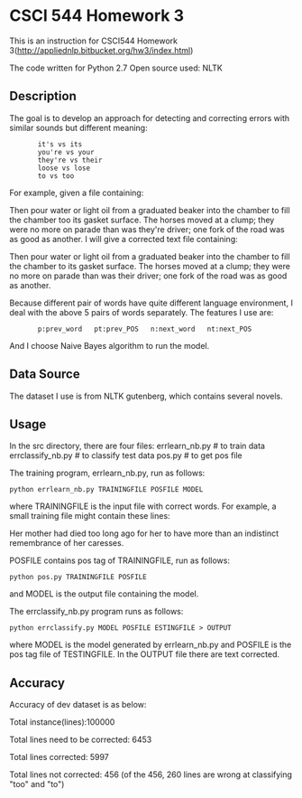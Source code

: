 CSCI 544 Homework 3
=====================
This is an instruction for CSCI544 Homework 3(http://appliednlp.bitbucket.org/hw3/index.html)

The code written for Python 2.7
Open source used: NLTK 


Description
-----------------
The goal is to develop an approach for detecting and correcting errors with similar sounds but different meaning:

           it's vs its
           you're vs your
           they're vs their
           loose vs lose
           to vs too

For example, given a file containing:

Then pour water or light oil from a graduated beaker into the chamber to fill the chamber too its gasket surface. 
The horses moved at a clump; they were no more on parade than was they're driver; one fork of the road was as good as another. 
I will give a corrected text file containing:

Then pour water or light oil from a graduated beaker into the chamber to fill the chamber to its gasket surface.
The horses moved at a clump; they were no more on parade than was their driver; one fork of the road was as good as another.

Because different pair of words have quite different language environment, I deal with the above 5 pairs of words separately. The features I use are: 
   
           p:prev_word   pt:prev_POS   n:next_word   nt:next_POS

And I choose Naive Bayes algorithm to run the model.

Data Source
-----------------
The dataset I use is from NLTK gutenberg, which contains several novels. 

Usage
-----------------
In the src directory, there are four files:
    errlearn_nb.py  # to train data
    errclassify_nb.py # to classify test data
    pos.py  # to get pos file

The training program, errlearn_nb.py, run as follows:

    python errlearn_nb.py TRAININGFILE POSFILE MODEL

where TRAININGFILE is the input file with correct words. For example, a small training file might contain these lines:

Her mother had died too long ago for her to have more than an indistinct remembrance of her caresses.

POSFILE contains pos tag of TRAININGFILE, run as follows:

    python pos.py TRAININGFILE POSFILE

and MODEL is the output file containing the model.

The errclassify_nb.py program runs as follows:

    python errclassify.py MODEL POSFILE ESTINGFILE > OUTPUT

where MODEL is the model generated by errlearn_nb.py and POSFILE is the pos tag file of TESTINGFILE.
In the OUTPUT file there are text corrected.


Accuracy
-----------------
Accuracy of dev dataset is as below:

Total instance(lines):100000

Total lines need to be corrected: 6453

Total lines corrected: 5997

Total lines not corrected: 456
(of the 456, 260 lines are wrong at classifying "too" and "to")
